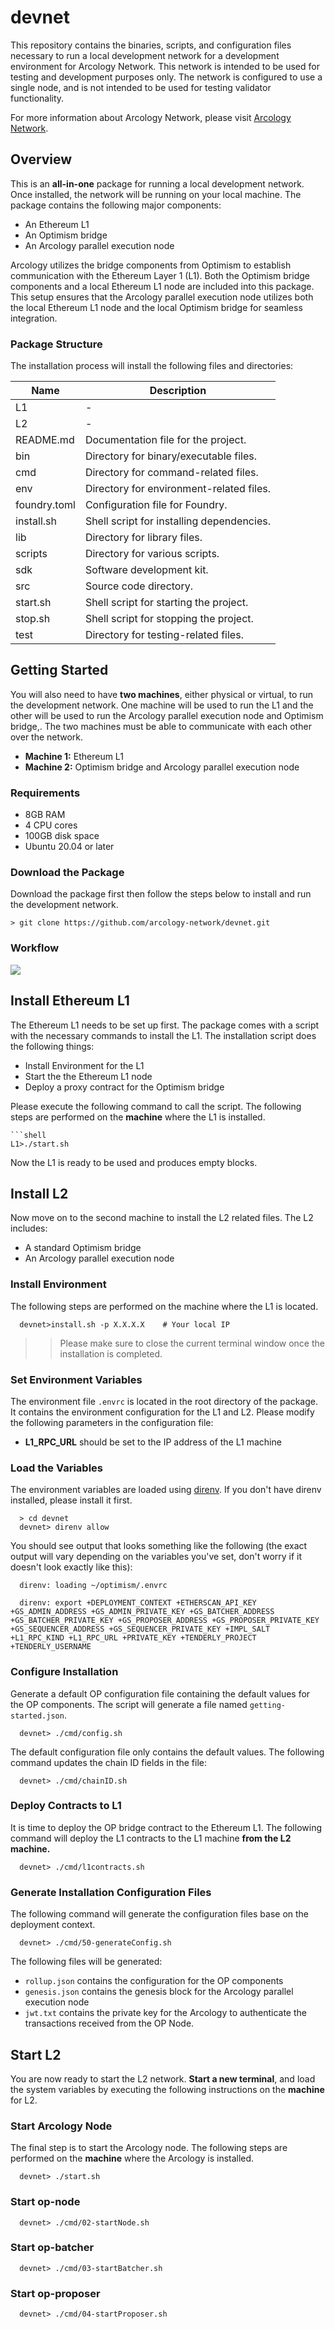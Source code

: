 # devnet

This repository contains the binaries, scripts, and configuration files necessary to run a local development network for a development environment for Arcology Network. This network is intended to be used for testing and development purposes only. The network is configured to use a single node, and is not intended to be used for testing validator functionality. 

For more information about Arcology Network, please visit [Arcology Network](https://doc.arcology.network/).

## Overview

This is an **all-in-one** package for running a local development network. Once installed, the network will be running on your local machine. The package contains the following major components:

- An Ethereum L1 
- An Optimism bridge
- An Arcology parallel execution node

Arcology utilizes the bridge components from Optimism to establish communication with the Ethereum Layer 1 (L1). Both the Optimism bridge components and a local Ethereum L1 node are included into this package. This setup ensures that the Arcology parallel execution node utilizes both the local Ethereum L1 node and the local Optimism bridge for seamless integration.

### Package Structure

The installation process will install the following files and directories:

| Name         | Description                                   |
|--------------|---------------------------------------------- |
| L1           | -                                             |
| L2           | -                                             |
| README.md    | Documentation file for the project.           |
| bin          | Directory for binary/executable files.        |
| cmd          | Directory for command-related files.          |
| env          | Directory for environment-related files.      |
| foundry.toml | Configuration file for Foundry.               |
| install.sh   | Shell script for installing dependencies.     |
| lib          | Directory for library files.                  |
| scripts      | Directory for various scripts.                |
| sdk          | Software development kit.                     |
| src          | Source code directory.                        |
| start.sh     | Shell script for starting the project.        |
| stop.sh      | Shell script for stopping the project.        |
| test         | Directory for testing-related files.          |


## Getting Started

You will also need to have **two machines**, either physical or virtual, to run the development network. One machine will be used to run the L1 and the other will be used to run the Arcology parallel execution node and Optimism bridge,. The two machines must be able to communicate with each other over the network.

- **Machine 1:** Ethereum L1  
- **Machine 2:** Optimism bridge and Arcology parallel execution node

### Requirements

- 8GB RAM
- 4 CPU cores
- 100GB disk space
- Ubuntu 20.04 or later

### Download the Package

Download the package first then follow the steps below to install and run the development network.

  ```shell
  > git clone https://github.com/arcology-network/devnet.git
  ```

  ### Workflow

![](/img/l1-l2.png)

## Install Ethereum L1

The Ethereum L1 needs to be set up first. The package comes with a script with the necessary commands to install the L1. The installation script does the following things:

- Install Environment for the L1
- Start the the Ethereum L1 node
- Deploy a proxy contract for the Optimism bridge

 Please execute the following command to call the script. The following steps are performed on the **machine** where the L1 is installed.

  ```shell
```shell
  L1>./start.sh
```
Now the L1 is ready to be used and produces empty blocks.

##  Install L2

Now move on to the second machine to install the L2 related files. The L2 includes:
- A standard Optimism bridge 
- An Arcology parallel execution node 

### Install Environment

The following steps are performed on the machine where the L1 is located. 

```shell
  devnet>install.sh -p X.X.X.X    # Your local IP
```
>> Please make sure to close the current terminal window once the installation is completed.

### Set Environment Variables

The environment file `.envrc` is located in the root directory of the package. It contains the environment configuration for the L1 and L2. Please modify the following parameters in the configuration file:

- **L1_RPC_URL** should be set to the IP address of the L1 machine

### Load the Variables

The environment variables are loaded using [direnv](https://direnv.net/). If you don't have direnv installed, please install it first.

```shell
  > cd devnet
  devnet> direnv allow
```

You should see output that looks something like the following (the exact output will vary depending on the variables you've set, don't worry if it doesn't look exactly like this):

```shell
  direnv: loading ~/optimism/.envrc                                                            
  
  direnv: export +DEPLOYMENT_CONTEXT +ETHERSCAN_API_KEY +GS_ADMIN_ADDRESS +GS_ADMIN_PRIVATE_KEY +GS_BATCHER_ADDRESS +GS_BATCHER_PRIVATE_KEY +GS_PROPOSER_ADDRESS +GS_PROPOSER_PRIVATE_KEY +GS_SEQUENCER_ADDRESS +GS_SEQUENCER_PRIVATE_KEY +IMPL_SALT +L1_RPC_KIND +L1_RPC_URL +PRIVATE_KEY +TENDERLY_PROJECT +TENDERLY_USERNAME
```

### Configure Installation

Generate a default OP configuration file containing the default values for the OP components. The script will generate a file named `getting-started.json`.

```shell
  devnet> ./cmd/config.sh
```

The default configuration file only contains the default values. The following command updates the chain ID fields in the file:

```shell
  devnet> ./cmd/chainID.sh
```

### Deploy Contracts to L1

It is time to deploy the OP bridge contract to the Ethereum L1. The following command will deploy the L1 contracts to the L1 machine **from the L2 machine.**

```shell
  devnet> ./cmd/l1contracts.sh
```

### Generate Installation Configuration Files

The following command will generate the configuration files base on the deployment context. 

```shell
  devnet> ./cmd/50-generateConfig.sh
```
The following files will be generated:

- `rollup.json` contains the configuration for the OP components
- `genesis.json` contains the genesis block for the Arcology parallel execution node
- `jwt.txt` contains the private key for the Arcology to authenticate the transactions received from the OP Node. 

## Start L2

You are now ready to start the L2 network. **Start a new terminal**, and load the system variables by executing the following instructions on the **machine** for L2. 

### Start Arcology Node

The final step is to start the Arcology node. The following steps are performed on the **machine** where the Arcology is installed.

```shell
  devnet> ./start.sh
```

### Start op-node

```shell
  devnet> ./cmd/02-startNode.sh
```

###  Start op-batcher

```shell
  devnet> ./cmd/03-startBatcher.sh
```

###  Start op-proposer

```shell
  devnet> ./cmd/04-startProposer.sh
```

  
